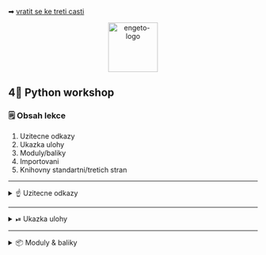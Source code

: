 ➡ [vratit se ke treti casti](https://github.com/Bralor/python-workshop/tree/master/materials/03_loops)

<p align="center">
  <img alt="engeto-logo" width="100px" src="https://engeto.cz/wp-content/uploads/2019/01/engeto-square.png" />
</p>

## 4⃣ Python workshop
### 🗒 Obsah lekce
1. Uzitecne odkazy
2. Ukazka ulohy
3. Moduly/baliky
4. Importovani
5. Knihovny standartni/tretich stran
---


<details>
  <summary>☝ Uzitecne odkazy</summary>

  #### 🗒 Dulezite odkaz
  - [Python Academy, Engeto](https://engeto.com/)
  - [Python Academy, Engeto](https://engeto.com/)
  - [Walrus operator, dokumentace](https://realpython.com/lessons/assignment-expressions/)

</details>

---

<details>
  <summary>⏯  Ukazka ulohy</summary>

  1. ✌  [Stahnete si cely repozitar jako **zip**](https://github.com/Bralor/python-workshop/archive/mh-dev.zip)
  2. 💪 Presunte se ke stazenemu souboru
  3. 🙏 Spustte soubor **materials/04_importing/hangman.py** v PyCharm
  4. 🐍 Spustte program pomoci klaves **ctrl+shift+F10**
  5. 🎥 Zkousejte!

</details>

---

<details>
   <summary>📦 Moduly & baliky</summary>

<details>
   <summary>⚙ Moduly</summary>

   #### ☝ K zapamatovani
   1. Jde o soubor s priponou `py`
   2. Obsahuje promenne, datove typy, standartni algoritmy
   3. Nektere jiz mame k dispozici (napr. `usr/lib/python3.8/`)
   ```python
   import pprint


   UDAJE = {
       "jmeno": "Matous",
       "prijmeni": "Holinka",
       "email": "matous@matous.cz",
       "adresa": "Kocourkov, U Potoka 28"
   }

   pprint.pprint(UDAJE)
   ```
   [**Odkaz**](https://repl.it/@JustBraloR/importing#main.py)

---

</details>

<details>
   <summary>🗃 Baliky</summary>

   #### ☝ K zapamatovani
   1. Vetsinou sbirka nekolika modulu
   2. Spolecne umistene v adresari
   3. Baliky obsahuji `__init__.py`
   4. Baliky obsahuji `__pycache__`

   #### Soubor init
   Tento, dost casto prazdny, soubor umoznuje interpretu najit & nahrat moduly.
   Pokud neni prazdny, obsahuje dokumentace, zavislosti, aj.

   #### Slozka pycache
   Tato slozka vznika, kdyz spoustime kod a interpret jej zkompiluje
   na _bytecode_. Nasledne schova zkompilovany kod do tohoto adresare.

---

</details>

<details>
   <summary>⏪ Rekapitulace</summary>

   #### 💪 Souhrn vyhod modulu & baliku
   1. Nemusime opakovane prepisovat stejne instrukce
   2. Muzu opakovane pouzivat na vice mistech
   3. Citelnosti je ucineno zadost

</details>

---

<details>
   <summary>📥 Importovani</summary>

<details>
   <summary>🎿 Proces nahravani</summary>

   #### ☝ K zapamatovani
   Predpis pro nahrani modulu/baliku ma svoje pravidla:
   1. `import pprint` - nahrajeme cely modul, pouziti `modul.funkce`
   2. `from pprint import *` - nahrajeme cely modul, pouziti `funkce`
   3. `from pprint import pprint` - nahraje pouze vybranou funkci (`funkce`)
   4. `as` - doplneni aliasu, pouziti `from pprint import pprint as pp` (`pp`)
   
   #### 📽 Hledani modul
   1. Interpret uvidi oznameni o nahravani modulu (pr. `import`)
   2. Prohleda zabudovane moduly: `sys.builtin_module_names`
   3. Dale prohleda: `sys.modules` (s podporou symlinku)
   4. Dale prohleda aktualni umisteni: `sys.path[0]` (pokud nejsou symlinky, bude 3.)
   5. Dale prohleda: `sys.path[1:]`
   6. Pokud **nenasel** -> `ModuleNotFound`
   7. Pokud **nasel** -> nahravam modul, prip. balik

---

</details>

<details>
   <summary>🗂 Rozdeleni podle puvodu</summary>

<details>
   <summary>🏘 Knihovny standartni</summary>

   #### ☝ K zapamatovani
   Nainstalujeme jazyk, interpret a tyto knihovny. Nemusim instalovat, staci
   nahrat a pouzivat.

---
</details>
   
<details>
   <summary>👾 Knihovny tretich stran</summary>

   #### ☝ K zapamatovani
   Protoze je knihoven pro Python spousta, nektere je potreba doinstalovat rucne.

<p align="center">
  <img alt="terminal-icon" width="80px" src="https://cubiclenate.files.wordpress.com/2018/04/terminal-icon.png?w=286&h=286" />
</p>

   #### 🆑 Pomoci prikazoveho radku
   1. Vytvorime virtualni pracovni prostredi:
   ```bash
   python3 -m venv <jmeno_prostredi>
   ```

   2. Aktivujeme virtualni pracovni prostredi:
   ```bash
   source <jmeno_prostredi>/bin/activate
   ```
   **Pozor!** Po aktivaci dostaneme na zacatku dotazovaciho radku zavorku
   se jmenem prostredi (pr. `(env)`)

   3. Overime dostupnost spravce balicku `pip3 --version`

   4. Pokud mame, instalujeme balicky (nahled [pypi.org](https://pypi.org/)):
   ```bash
   pip3 install <jmeno_balicku>         # instalace
   pip3 uninstall <jmeno_balicku>       # odstraneni
   pip3 --help                          # napoveda
   ```

   5. Vytvoreni souboru `requirements.txt` se zavislostmi:
   ```bash
   pip3 freeze > requirements.txt
   ```

   6. Pomoci zavilosti mohou ostatni uzivatele nainstalovat externi knihovny z 
   naseho virtualniho prostredi:
   ```bash
   pip3 install -r requirements.txt
   ```


<p align="center">
  <img alt="pycharm-icon" width="80px" src="https://caktus-website-production-2015.s3.amazonaws.com/media/blog-images/logo.png" />
</p>

   #### 🐍 Pomoci PyCharm
   1. Spustime Pycharm a otevreme projekt
   2. `ctrl + alt + s` -> Settings
   3. -> Project: <jmeno_projektu>
   4. -> Project interpreter
   5. ⚙ `Add...` Pridat prostredi/pouzit stavajici
   6. ➕ Instalovat knihovny pomoci symbolu `+` dole pod nabidkou
   7. `Terminal` dole na liste pro export zavislosti (`pip3 freeze > requirements.txt`)

</details>

<details>
   <summary>🆕 Name == main</summary>

   #### 🥅 Motivace
   Po nahrani modulu nechceme spustit cely jeho obsah. Chceme vyuzit jeho
   funkcionalitu jednu po druhe.

   #### ❗ Nevhodna syntaxe
   Pokud bezne spoustime soubor `py` do promenne `__name__` ulozime hodnotu
   jmeno souboru:
   ```python
   def hlavni():
       print("Spoustim hlavni funkci()")
       print("Volani prvni funkce...")
       funkce_1()
       print("Volani druhe funkce...")
       funkce_2()
       print("Volani treti funkce...")
       funkce_3()


   def funkce_1():
       print("Spousteni prvni funkce...")


   def funkce_2():
       print("Spousteni druhe funkce...")


   def funkce_3():
       print("Spousteni treti funkce...")


   hlavni()
   ```
   [**Odkaz**](https://repl.it/@JustBraloR/runningnamemain#main.py) pro spusteni

   **Pozor!** Toto neni zadouci, pokud chceme soubor pouze nahrat. Vyzkousime
   soubor nahrat primo v interpretu.

   #### ✅ Vhodna syntaxe
   Pokud piseme kod do souboru, ktery budeme chtit potencialne pouzivat pozdeji
   (modul), pouzijeme:
   ```python
   if __name__ == "__main__":
       hlavni()
   ```
   Diky takovemu predpisu porad plati: `__name__ == "<jmeno_souboru>"`. Ale
   soucasne pri nahrani z jineho modulu `__name__ == "__main__"`:
   ```python
   if __name__ == "__main__":
       print("Spousteni pres importovani")
       hlavni()
   else:
       print("Naimportovano!")
   ```

</details>


</details>

---

➡ [pokracovat k dalsi casti](https://github.com/Bralor/python-workshop/tree/master/materials/05_functions_and_text_files)
